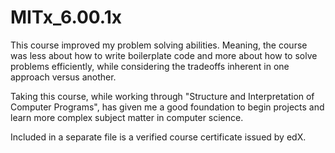 # MITx_6.00.1x

This course improved my problem solving abilities. Meaning, the course was less about how to write boilerplate code and more about how to solve problems efficiently, while considering the tradeoffs inherent in one approach versus another.

Taking this course, while working through "Structure and Interpretation of Computer Programs", has given me a good foundation to begin projects and learn more complex subject matter in computer science.

Included in a separate file is a verified course certificate issued by edX.
